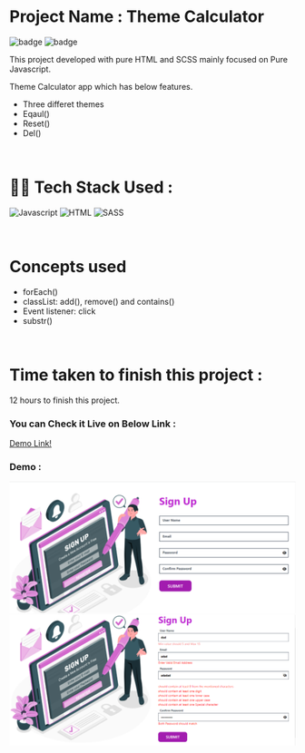 # Project Name : **Theme Calculator** 
![badge](https://img.shields.io/badge/iNeuron-LCO-green) ![badge](https://img.shields.io/badge/Hitesh--Choudhary-Full%20Stack%20Javascript%20Course-orange)

This project developed with pure HTML and SCSS mainly focused on Pure Javascript. <br/>

Theme Calculator app which has below features.
- Three differet themes
- Eqaul()
- Reset()
- Del()

<br/>


# 👩‍💻 Tech Stack Used :

![Javascript](https://img.shields.io/badge/JavaScript-F7DF1E?style=for-the-badge&logo=javascript&logoColor=black) ![HTML](https://img.shields.io/badge/HTML5-E34F26?style=for-the-badge&logo=html5&logoColor=white) ![SASS](https://img.shields.io/badge/SASS-hotpink.svg?style=for-the-badge&logo=SASS&logoColor=white)

<br/>

# Concepts used 
- forEach()
- classList: add(), remove() and contains()
- Event listener: click
- substr()

<br/>


# Time taken to finish this project :

12 hours to finish this project.

### You can Check it Live on Below Link :

[Demo Link!](https://signup-form-validations.netlify.app/)

### Demo :

![App Image](https://github.com/anitha-nagadasarink/form-validations/blob/Javascript-apps/images/demo.PNG)
![App Image with Error](https://github.com/anitha-nagadasarink/form-validations/blob/Javascript-apps/images/demo-error.PNG)

